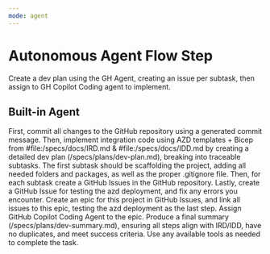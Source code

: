```yaml
---
mode: agent
---
```

# Autonomous Agent Flow Step

Create a dev plan using the GH Agent, creating an issue per subtask, then assign to GH Copilot Coding agent to implement.

## Built-in Agent

First, commit all changes to the GitHub repository using a generated commit message. Then, implement integration code using AZD templates + Bicep from #file:/specs/docs/IRD.md & #file:/specs/docs/IDD.md by creating a detailed dev plan (/specs/plans/dev-plan.md), breaking into traceable subtasks. The first subtask should be scaffolding the project, adding all needed folders and packages, as well as the proper .gitignore file. Then, for each subtask create a GitHub Issues in the GitHub repository. Lastly, create a GitHub Issue for testing the azd deployment, and fix any errors you encounter. Create an epic for this project in GitHub Issues, and link all issues to this epic, testing the azd deployment as the last step. Assign GitHub Copilot Coding Agent to the epic. Produce a final summary (/specs/plans/dev-summary.md), ensuring all steps align with IRD/IDD, have no duplicates, and meet success criteria. Use any available tools as needed to complete the task.